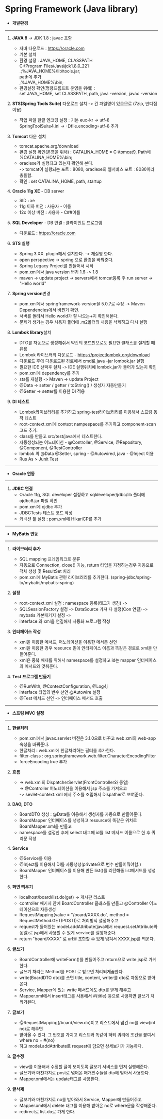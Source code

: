 # Spring Framework (Java library)

+ **개발환경**
<hr>   

1. **JAVA 8** -> JDK 1.8 : javac 포함
    - 자바 다운로드 : https://oracle.com
    - 기본 설치
    - 환경 설정 : JAVA_HOME, CLASSPATH   
    C:\Program Files\Java\jdk1.8.0_221   
    .;%JAVA_HOME%\lib\tools.jar;   
    path에 추가  
    ;%JAVA_HOME%\bin;
    - 환경설정 확인(명령프롬프트 운영을 위해) :   
    set JAVA_HOME, set CLASSPATH, path, java -version, javac -version   
    
2. **STS(Spring Tools Suite)** 다운로드 설치 -> 긴 파일명이 있으므로 (7zip, 반디집 이용)   
    - 작업 파일 한글 엔코딩 설정 : 기본 euc-kr -> utf-8   
    SpringToolSuite4.ini -> -Dfile.encoding=utf-8 추가   

3. **Tomcat** 다운 설치
    - tomcat.apache.org/download
    - 환경 설정 확인(운영을 위해) : CATALINA_HOME = C:\tomcat9, Path에 %CATALINA_HOME%\bin;
    - oraclexe가 실행되고 있는지 확인해 본다.   
    -> tomcat이 실행되는 포트 : 8080, oraclexe의 웹서비스 포트 : 8080이라 충돌함.
    - 확인 : set CATALINA_HOME, path, startup

4. **Oracle 11g XE** - DB server
    - SID : xe
    - 11g 이하 버전 : 사용자 - 이름
    - 12c 이상 버전 : 사용자 - C##이름
       
5. **SQL Developer** - DB 연결 : 클라이언트 프로그램
    - 다운로드 : https://oracle.com

6. **STS 실행**
    - Spring 3.XX. plugin해서 설치한다. -> 재실행 한다.
    - open perspective -> spring 으로 환경을 바꿔준다.
    - Spring Legacy Project를 만들어서 시작
    - pom.xml에서 java version 변경 1.6 -> 1.8
    - maven -> update project -> servers에서 tomcat등록 후 run server -> "Hello world"

7. **Spring version**변경
    - pom.xml에서 springframework-version을 5.0.7로 수정 -> Maven Dependencies에서 바뀐거 확인.
    - 서버를 돌려서 Hello world가 잘 나오는+지 확인해본다.
    - 문제가 생기는 경우 사용자 폴더에 .m2폴더의 내용을 삭제하고 다시 실행
    
8. **Lombok library**설치
    - DTO를 자동으로 생성해줘서 약간의 코드만으로도 필요한 클래스를 설계할 때 유용
    - Lombok 라이브러리 다운로드 - https://projectlombok.org/download
    - 다운로드 후에 다운로드된 경로에서 cmd로 java -jar lombok.jar 실행
    - 필요한 IDE 선택후 설치 -> IDE 실행위치에 lombok.jar가 들어가 있는지 확인
    - pom.xml에 dependency를 추가
    - sts를 재실행 -> Maven -> update Project
    - @Data -> setter / getter / toString() / 생성자 자동만들기
    - @Setter -> setter를 이용한 DI 적용 
    
9. **DI 테스트**
    - Lombok라이브러리를 추가하고 spring-test라이브러리를 이용해서 스프링 동작 테스트
    - root-context.xml에 context nampespace를 추가하고 component-scan코드 추가.
    - class를 만들고 src/test/java에서 테스트한다.
    - 자동생성되는 어노테이션 - @Controller, @Service, @Repository, @Component, @RestController
    - lombok 의 @Data @Setter, spring - @Autowired, java - @Inject 이용 
    - Rus As > Junit Test
<hr>

+ **Oracle 연동**
<hr> 

1. **JDBC 연결**
    - Oracle 11g, SQL developer 설정하고 sqldeveloper/jdbc/lib 폴더에 ojdbc8.jar 파일 확인
    - pom.xml에 ojdbc 추가
    - JDBCTests 테스트 코드 작성
    - 커넥션 풀 설정 : pom.xml에 HikariCP를 추가 
<hr>

+ **MyBatis 연동**
<hr>  

1. **라이브러리 추가**
    - SQL mapping 프레임워크로 분류
    - 자동으로 Connection, close() 가능, return 타입을 지정하는경우 자동으로 객체 생성 및 ResultSet 처리
    - pom.xml에 MyBatis 관련 라이브러리를 추가한다. (spring-jdbc/spring-tx/mybatis/mybatis-spring)
    
2. **설정**
    - root-context.xml 설정 : namespace 등록(태그가 생김) ->
    - SQLSessionFactory 설정 -> DataSource 가져 다 설정(Con 연결) -> mybatis 기본패키지 설정 ->
    - interface 와 xml을 연결해서 자동화 프로그램 작성

3. **인터페이스 작성**
    - xml을 이용한 메서드, 어노테이션을 이용한 메서든 선언
    - xml을 이용한 경우 resource 밑에 인터페이스 이름과 똑같은 경로로 xml을 만들어준다.
    - xml은 중복 배제를 위해서 namespace를 설정하고  id는 mapper 인터페이스의 메서드와 맞춰준다.
    
4. **Test 프로그램 만들기**
    - @RunWith, @ContextConfiguration, @Log4j
    - interface 타입의 변수 선언 @Autowire 설정
    - @Test 메서드 선언 -> 인터페이스 메서드 호출
<hr>

+ **스프링 MVC 설정**
<hr>

1. **한글처리**   
    - pom.xml에서 javax.servlet 버전은 3.1.0으로 바꾸고 web.xml의 web-app 속성을 바꿔준다.
    - 한글처리 : web.xml에 한글처리하는 필터를 추가한다.
    - filter-class : org.springframework.web.filter.CharacterEncodingFilter
    - forceEncoding true 추가

2. **흐름**
    - -> web.xml의 DispatcherServlet(FrontController와 동일)   
      -> @Controller 어노테이션을 이용해서 jsp 주소를 가져오고   
      -> sevlet-context.xml 에서 주소를 조립해서 Dispather로 보여준다.

3. **DAO, DTO**
    - BoardDTO 생성 : @Data를 이용해서 생성자를 자동으로 만들어준다.
    - BoardMapper 인터페이스를 생성하고 resource에 똑같은 위치로 BoardMapper.xml을 만들고
    - namespace를 설정한 후에 select 태그에 id를 list 메서드 이름으로 한 후 쿼리문 작성
    
4. **Service**
    - @Service를 이용
    - @Inject를 이용해서 DI를 자동생성(private으로 변수 만들어줘야함.)
    - BoardMapper 인터페이스를 이용해 만든 list()를 리턴해줄 list메서드를 생성한다.

5. **화면 띄우기**
    - localhost/board/list.do(get) -> 게시판 리스트
    - controller 패키지 안에 BoardController 클래스를 만들고 @Controller 어노테이션으로 자동생성
    - RequestMapping(value = "/board/XXXX.do", method = RequestMethod.GET(POST))로 처리방식 설정해주고
    - request가 들어있는 model.addAttribute(java에서 request.setAttribute와 동일)로 jsp에서 사용할 수 있게 service를 실행해준다.
    - return "board/XXXX" 로 url을 조합할 수 있게 넘겨서 XXXX.jsp를 띄운다.

6. **글쓰기**
    - BoardController에 writeForm()를 만들어주고 return으로 write.jsp로 가게한다.
    - 글쓰기 처리는 Method를 POST로 받으면 처리되게끔한다.
    - write(BoardDTO dto)를 쓰면 title, content, writer를 dto로 자동으로 받아온다.
    - Service, Mapper에 있는 write 메서드에도 dto를 받게 해주고
    - Mapper.xml에서 insert태그를 사용해서 #{title} 등으로 사용하면 글쓰기 처리가된다.
    
7. **글보기**
    - @RequestMapping(/board/view.do)이고 리스트에서 넘긴 no를 view(int no)로 해주면
    - 받아올 수 있다. 그 번호를 가지고 리스트와 똑같이 하되 쿼리에 조건을 붙여서 where no = #{no}
    - 하고 model.addAttribute로 request에 담으면 상세보기가 가능하다.
    
8. **글수정**
    - view를 이용해서 수정할 글이 보이도록 글보기 서비스를 먼저 실행해준다.
    - 글쓰기와 마찬가지로 post로 넘어온 매개변수들을 dto에 받아서 사용한다.
    - Mapper.xml에서는 update태그를 사용한다.

9. **글삭제**
    - 글보기와 마찬가지로 no를 받아와서 Service, Mapper에 만들어주고
    - Mapper.xml에서 delete 태그를 이용해 받아온 no로 where문을 작성해준다.
    - redirect로 list.do로 가게 한다. 